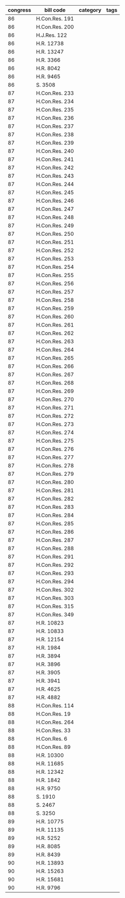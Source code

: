 | **congress** | **bill code**  | category | tags |
| ------------ | -------------- | -------- | ---- |
| 86           | H.Con.Res. 191 |          |      |
| 86           | H.Con.Res. 200 |          |      |
| 86           | H.J.Res. 122   |          |      |
| 86           | H.R. 12738     |          |      |
| 86           | H.R. 13247     |          |      |
| 86           | H.R. 3366      |          |      |
| 86           | H.R. 8042      |          |      |
| 86           | H.R. 9465      |          |      |
| 86           | S. 3508        |          |      |
| 87           | H.Con.Res. 233 |          |      |
| 87           | H.Con.Res. 234 |          |      |
| 87           | H.Con.Res. 235 |          |      |
| 87           | H.Con.Res. 236 |          |      |
| 87           | H.Con.Res. 237 |          |      |
| 87           | H.Con.Res. 238 |          |      |
| 87           | H.Con.Res. 239 |          |      |
| 87           | H.Con.Res. 240 |          |      |
| 87           | H.Con.Res. 241 |          |      |
| 87           | H.Con.Res. 242 |          |      |
| 87           | H.Con.Res. 243 |          |      |
| 87           | H.Con.Res. 244 |          |      |
| 87           | H.Con.Res. 245 |          |      |
| 87           | H.Con.Res. 246 |          |      |
| 87           | H.Con.Res. 247 |          |      |
| 87           | H.Con.Res. 248 |          |      |
| 87           | H.Con.Res. 249 |          |      |
| 87           | H.Con.Res. 250 |          |      |
| 87           | H.Con.Res. 251 |          |      |
| 87           | H.Con.Res. 252 |          |      |
| 87           | H.Con.Res. 253 |          |      |
| 87           | H.Con.Res. 254 |          |      |
| 87           | H.Con.Res. 255 |          |      |
| 87           | H.Con.Res. 256 |          |      |
| 87           | H.Con.Res. 257 |          |      |
| 87           | H.Con.Res. 258 |          |      |
| 87           | H.Con.Res. 259 |          |      |
| 87           | H.Con.Res. 260 |          |      |
| 87           | H.Con.Res. 261 |          |      |
| 87           | H.Con.Res. 262 |          |      |
| 87           | H.Con.Res. 263 |          |      |
| 87           | H.Con.Res. 264 |          |      |
| 87           | H.Con.Res. 265 |          |      |
| 87           | H.Con.Res. 266 |          |      |
| 87           | H.Con.Res. 267 |          |      |
| 87           | H.Con.Res. 268 |          |      |
| 87           | H.Con.Res. 269 |          |      |
| 87           | H.Con.Res. 270 |          |      |
| 87           | H.Con.Res. 271 |          |      |
| 87           | H.Con.Res. 272 |          |      |
| 87           | H.Con.Res. 273 |          |      |
| 87           | H.Con.Res. 274 |          |      |
| 87           | H.Con.Res. 275 |          |      |
| 87           | H.Con.Res. 276 |          |      |
| 87           | H.Con.Res. 277 |          |      |
| 87           | H.Con.Res. 278 |          |      |
| 87           | H.Con.Res. 279 |          |      |
| 87           | H.Con.Res. 280 |          |      |
| 87           | H.Con.Res. 281 |          |      |
| 87           | H.Con.Res. 282 |          |      |
| 87           | H.Con.Res. 283 |          |      |
| 87           | H.Con.Res. 284 |          |      |
| 87           | H.Con.Res. 285 |          |      |
| 87           | H.Con.Res. 286 |          |      |
| 87           | H.Con.Res. 287 |          |      |
| 87           | H.Con.Res. 288 |          |      |
| 87           | H.Con.Res. 291 |          |      |
| 87           | H.Con.Res. 292 |          |      |
| 87           | H.Con.Res. 293 |          |      |
| 87           | H.Con.Res. 294 |          |      |
| 87           | H.Con.Res. 302 |          |      |
| 87           | H.Con.Res. 303 |          |      |
| 87           | H.Con.Res. 315 |          |      |
| 87           | H.Con.Res. 349 |          |      |
| 87           | H.R. 10823     |          |      |
| 87           | H.R. 10833     |          |      |
| 87           | H.R. 12154     |          |      |
| 87           | H.R. 1984      |          |      |
| 87           | H.R. 3894      |          |      |
| 87           | H.R. 3896      |          |      |
| 87           | H.R. 3905      |          |      |
| 87           | H.R. 3941      |          |      |
| 87           | H.R. 4625      |          |      |
| 87           | H.R. 4882      |          |      |
| 88           | H.Con.Res. 114 |          |      |
| 88           | H.Con.Res. 19  |          |      |
| 88           | H.Con.Res. 264 |          |      |
| 88           | H.Con.Res. 33  |          |      |
| 88           | H.Con.Res. 6   |          |      |
| 88           | H.Con.Res. 89  |          |      |
| 88           | H.R. 10300     |          |      |
| 88           | H.R. 11685     |          |      |
| 88           | H.R. 12342     |          |      |
| 88           | H.R. 1842      |          |      |
| 88           | H.R. 9750      |          |      |
| 88           | S. 1910        |          |      |
| 88           | S. 2467        |          |      |
| 88           | S. 3250        |          |      |
| 89           | H.R. 10775     |          |      |
| 89           | H.R. 11135     |          |      |
| 89           | H.R. 5252      |          |      |
| 89           | H.R. 8085      |          |      |
| 89           | H.R. 8439      |          |      |
| 90           | H.R. 13893     |          |      |
| 90           | H.R. 15263     |          |      |
| 90           | H.R. 15681     |          |      |
| 90           | H.R. 9796      |          |      |